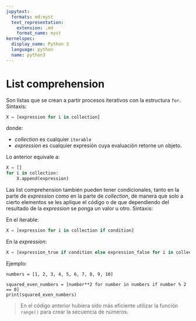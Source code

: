 ```yaml
---
jupytext:
  formats: md:myst
  text_representation:
    extension: .md
    format_name: myst
kernelspec:
  display_name: Python 3
  language: python
  name: python3
---
```


# List comprehension

Son listas que se crean a partir procesos iterativos con la estructura `for`. Sintaxis:
```python
X = [expression for i in collection]
```
donde:
- _collection_ es cualquier `iterable`
- _expression_ es cualquier expresión cuya evaluación retorne un objeto.

Lo anterior equivale a:
```python
X = []
for i in collection:
    X.append(expression)
```

Las list comprehension también pueden tener condicionales, tanto en la parte de _expression_ como en la parte de _collection_, de manera que solo a cierto elementos se les aplique el código o de que dependiendo del resultado de la _expression_ se ponga un valor u otro. Sintaxis:

En el iterable:
```python
X = [expression for i in collection if condition]
```

En la _expression_:
```python
X = [expression_true if condition else expression_false for i in collection]
```

Ejemplo:
```{code-cell} ipython3
numbers = [1, 2, 3, 4, 5, 6, 7, 8, 9, 10]

squared_even_numbers = [number**2 for number in numbers if number % 2 == 0]
print(squared_even_numbers)
```

> En el código anterior hubiera sido más eficiente utilizar la función `range()` para crear la secuencia de números.

